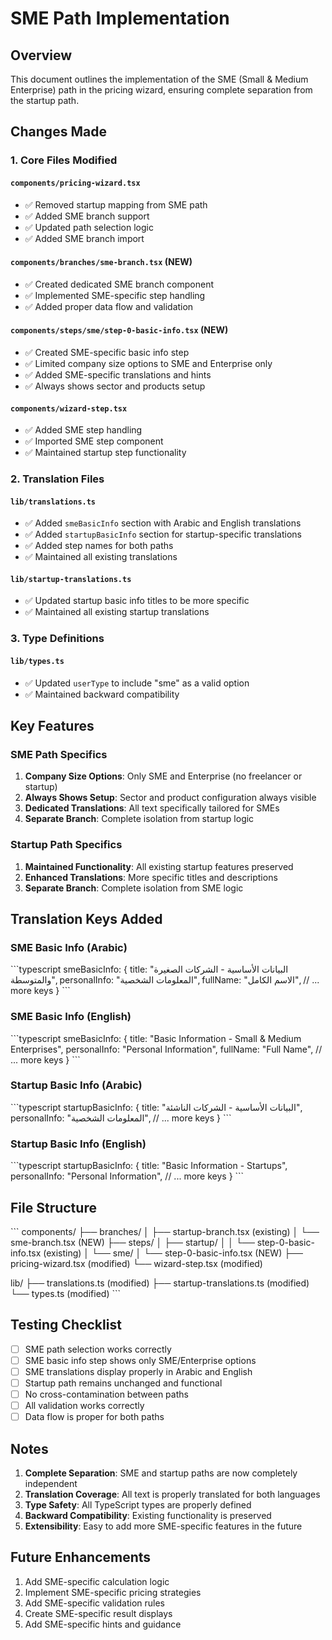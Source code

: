 # SME Path Implementation

## Overview
This document outlines the implementation of the SME (Small & Medium Enterprise) path in the pricing wizard, ensuring complete separation from the startup path.

## Changes Made

### 1. Core Files Modified

#### `components/pricing-wizard.tsx`
- ✅ Removed startup mapping from SME path
- ✅ Added SME branch support
- ✅ Updated path selection logic
- ✅ Added SME branch import

#### `components/branches/sme-branch.tsx` (NEW)
- ✅ Created dedicated SME branch component
- ✅ Implemented SME-specific step handling
- ✅ Added proper data flow and validation

#### `components/steps/sme/step-0-basic-info.tsx` (NEW)
- ✅ Created SME-specific basic info step
- ✅ Limited company size options to SME and Enterprise only
- ✅ Added SME-specific translations and hints
- ✅ Always shows sector and products setup

#### `components/wizard-step.tsx`
- ✅ Added SME step handling
- ✅ Imported SME step component
- ✅ Maintained startup step functionality

### 2. Translation Files

#### `lib/translations.ts`
- ✅ Added `smeBasicInfo` section with Arabic and English translations
- ✅ Added `startupBasicInfo` section for startup-specific translations
- ✅ Added step names for both paths
- ✅ Maintained all existing translations

#### `lib/startup-translations.ts`
- ✅ Updated startup basic info titles to be more specific
- ✅ Maintained all existing startup translations

### 3. Type Definitions

#### `lib/types.ts`
- ✅ Updated `userType` to include "sme" as a valid option
- ✅ Maintained backward compatibility

## Key Features

### SME Path Specifics
1. **Company Size Options**: Only SME and Enterprise (no freelancer or startup)
2. **Always Shows Setup**: Sector and product configuration always visible
3. **Dedicated Translations**: All text specifically tailored for SMEs
4. **Separate Branch**: Complete isolation from startup logic

### Startup Path Specifics
1. **Maintained Functionality**: All existing startup features preserved
2. **Enhanced Translations**: More specific titles and descriptions
3. **Separate Branch**: Complete isolation from SME logic

## Translation Keys Added

### SME Basic Info (Arabic)
\`\`\`typescript
smeBasicInfo: {
  title: "البيانات الأساسية - الشركات الصغيرة والمتوسطة",
  personalInfo: "المعلومات الشخصية",
  fullName: "الاسم الكامل",
  // ... more keys
}
\`\`\`

### SME Basic Info (English)
\`\`\`typescript
smeBasicInfo: {
  title: "Basic Information - Small & Medium Enterprises",
  personalInfo: "Personal Information",
  fullName: "Full Name",
  // ... more keys
}
\`\`\`

### Startup Basic Info (Arabic)
\`\`\`typescript
startupBasicInfo: {
  title: "البيانات الأساسية - الشركات الناشئة",
  personalInfo: "المعلومات الشخصية",
  // ... more keys
}
\`\`\`

### Startup Basic Info (English)
\`\`\`typescript
startupBasicInfo: {
  title: "Basic Information - Startups",
  personalInfo: "Personal Information",
  // ... more keys
}
\`\`\`

## File Structure

\`\`\`
components/
├── branches/
│   ├── startup-branch.tsx (existing)
│   └── sme-branch.tsx (NEW)
├── steps/
│   ├── startup/
│   │   └── step-0-basic-info.tsx (existing)
│   └── sme/
│       └── step-0-basic-info.tsx (NEW)
├── pricing-wizard.tsx (modified)
└── wizard-step.tsx (modified)

lib/
├── translations.ts (modified)
├── startup-translations.ts (modified)
└── types.ts (modified)
\`\`\`

## Testing Checklist

- [ ] SME path selection works correctly
- [ ] SME basic info step shows only SME/Enterprise options
- [ ] SME translations display properly in Arabic and English
- [ ] Startup path remains unchanged and functional
- [ ] No cross-contamination between paths
- [ ] All validation works correctly
- [ ] Data flow is proper for both paths

## Notes

1. **Complete Separation**: SME and startup paths are now completely independent
2. **Translation Coverage**: All text is properly translated for both languages
3. **Type Safety**: All TypeScript types are properly defined
4. **Backward Compatibility**: Existing functionality is preserved
5. **Extensibility**: Easy to add more SME-specific features in the future

## Future Enhancements

1. Add SME-specific calculation logic
2. Implement SME-specific pricing strategies
3. Add SME-specific validation rules
4. Create SME-specific result displays
5. Add SME-specific hints and guidance
